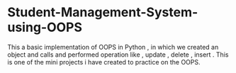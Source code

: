 # Student-Management-System-using-OOPS
This a basic implementation of OOPS in Python , in which we created an object and calls and performed operation like , update , delete , insert . This is one of the mini projects i have created to practice on the OOPS.
